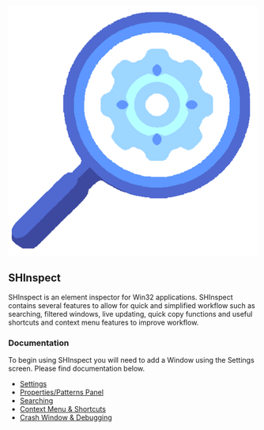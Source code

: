 ![image](/SHInspect/Documentation/images/SHInspectIcon.PNG)

## SHInspect

SHInspect is an element inspector for Win32 applications. SHInspect contains several features to allow for quick and simplified workflow such as searching, filtered windows, live updating, quick copy functions and useful shortcuts and context menu features to improve workflow.

### Documentation

To begin using SHInspect you will need to add a Window using the Settings screen. Please find documentation below.

* [Settings](https://github.com/Streets-Heaver/SHInspect/blob/main/SHInspect/Documentation/Settings.md)
* [Properties/Patterns Panel](https://github.com/Streets-Heaver/SHInspect/blob/main/SHInspect/Documentation/PropertiesPatternsPanel.md)
* [Searching](https://github.com/Streets-Heaver/SHInspect/blob/main/SHInspect/Documentation/Searching.md)
* [Context Menu & Shortcuts](https://github.com/Streets-Heaver/SHInspect/blob/main/SHInspect/Documentation/ContextMenuShortcuts.md)
* [Crash Window & Debugging](https://github.com/Streets-Heaver/SHInspect/blob/main/SHInspect/Documentation/Debugging.md)